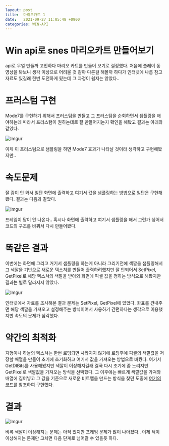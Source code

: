 ```yaml
---
layout: post
title:  마리오카트 1
date:   2021-09-27 11:05:48 +0900
categories: WIN-API
---
```


# Win api로 snes 마리오카트 만들어보기
api로 무얼 만들까 고민하다 마리오 카트를 만들어 보기로 결정했다. 처음에 플레이 동영상을 봐보니 생각 이상으로 어려울 것 같아 다른걸 해볼까 하다가 인터넷에 나름 참고자료도 있길래 한번 도전하게 됬는데 그 과정이 쉽지는 않았다..

# 프러스텀 구현
Mode7를 구현하기 위해서 프러스텀을 만들고 그 프러스텀을 순회하면서 샘플링을 해야하는데 따라서 프러스텀이 원하는데로 잘 만들어지는지 확인을 해봤고 결과는 아래와 같았다.

![Imgur](https://imgur.com/wWZhnaa.gif)

이제 이 프러스텀으로 샘플링을 하면 Mode7 효과가 나타날 것이라 생각하고 구현해봤지만..

# 속도문제
잘 감이 안 와서 일단 화면에 출력하고 여기서 값을 샘플링하는 방법으로 일단은 구현해봤다. 결과는 다음과 같았다.

![Imgur](https://imgur.com/QqpTCJT.gif)

프레임이 답이 안 나온다.. 혹시나 화면에 출력하고 여기서 샘플링을 해서 그런가 싶어서 코드의 구조를 바꿔서 다시 만들어봤다. 

# 똑같은 결과
이번에는 화면에 그리고 거기서 샘플링을 하는게 아니라 그리기전에 색깔을 샘플링해서 그 색깔을 기반으로 새로운 텍스쳐를 만들어 출력하려했지만 잘 안되어서 SetPixel, GetPixel로 해당 텍스쳐의 색깔을 받아와 화면에 픽셀 값을 정하는 방식으로 해봤지만 결과는 별로 달라지지 않았다.

![Imgur](https://imgur.com/n88HlLa.gif)

인터넷에서 자료를 조사해본 결과 문제는 SetPixel, GetPixel에 있었다. 좌표를 건내주면 해당 색깔을 가져오고 설정해주는 방식이여서 사용하기 간편하다는 생각으로 이용했지만 속도의 문제가 심각했다.

# 약간의 최적화
지형이나 하늘의 텍스쳐는 한번 로딩되면 사라지지 않기에 로딩후에 픽셀의 색깔값을 저장할 배열을 만들어 초기에 초기화하고 여기서 값을 가져오는 방법으로 바꿨다. 여기서 GetDIBits를 사용해봤지만 색깔이 이상해지길래 결국 다시 초기에 좀 느리지만 GetPixel로 색깔값을 가져오는 방식을 선택했다. 그 이후에는 빠르게 색깔값을 가져와 배열에 집어넣고 그 값을 기준으로 새로운 비트맵을 만드는 방식을 찾던 도중에 [여기의 코드](https://stackoverflow.com/questions/56226748/how-can-i-display-a-bitmap-array-with-color-values-in-a-window-using-window-ap)를 참조하여 구현했다.

# 결과

![Imgur](https://imgur.com/yqqj4PP.gif)

비록 색깔이 이상해지는 문제는 아직 있지만 프레임 문제가 많이 나아졌다.. 이제 색이 이상해지는 문제만 고치면 다음 단계로 넘어갈 수 있을듯 하다.
